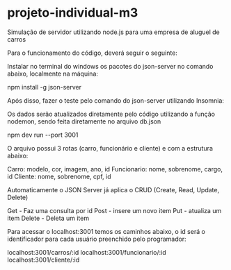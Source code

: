 # projeto-individual-m3

Simulação de servidor utilizando node.js para uma empresa de aluguel de carros

Para o funcionamento do código, deverá seguir o seguinte:

Instalar no terminal do windows os pacotes do json-server no comando abaixo, localmente na máquina:

npm install -g json-server

Após disso, fazer o teste pelo comando do json-server utilizando Insomnia:

Os dados serão atualizados diretamente pelo código utilizando a função nodemon, sendo feita diretamente no arquivo db.json

npm dev run --port 3001

O arquivo possui 3 rotas (carro, funcionário e cliente) e com a estrutura abaixo:

Carro: modelo, cor, imagem, ano, id
Funcionario: nome, sobrenome, cargo, id
Cliente: nome, sobrenome, cpf, id

Automaticamente o JSON Server já aplica o CRUD (Create, Read, Update, Delete)

Get - Faz uma consulta por id
Post - insere um novo item
Put - atualiza um item
Delete - Deleta um item

Para acessar o localhost:3001 temos os caminhos abaixo, o id será o identificador para cada usuário preenchido pelo programador:

localhost:3001/carros/:id
localhost:3001/funcionario/:id
localhost:3001/cliente/:id